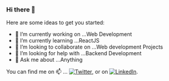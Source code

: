 ### Hi there 👋


Here are some ideas to get you started:

- 🔭 I’m currently working on ...Web Development
- 🌱 I’m currently learning ...ReactJS
- 👯 I’m looking to collaborate on ...Web development Projects
- 🤔 I’m looking for help with ...Backend Development
- 💬 Ask me about ...Anything
<!-- Actual text -->

You can find me on 📫 ... [![Twitter][1.2]][1], or on [![LinkedIn][2.2]][2].

<!-- Icons -->

[1.2]:  https://github.com/imInde09/imInde09/blob/main/twitter(1).png
[2.2]: https://raw.githubusercontent.com/MartinHeinz/MartinHeinz/master/linkedin-3-16.png (LinkedIn icon without padding)

<!-- Links to your social media accounts -->

[1]: https://twitter.com/prathamesho
[2]:www.linkedin.com/in/prathameshinde
 

